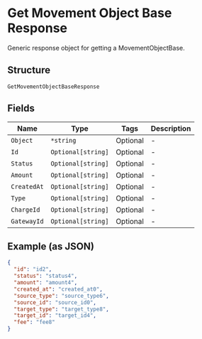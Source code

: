 
# Get Movement Object Base Response

Generic response object for getting a MovementObjectBase.

## Structure

`GetMovementObjectBaseResponse`

## Fields

| Name | Type | Tags | Description |
|  --- | --- | --- | --- |
| `Object` | `*string` | Optional | - |
| `Id` | `Optional[string]` | Optional | - |
| `Status` | `Optional[string]` | Optional | - |
| `Amount` | `Optional[string]` | Optional | - |
| `CreatedAt` | `Optional[string]` | Optional | - |
| `Type` | `Optional[string]` | Optional | - |
| `ChargeId` | `Optional[string]` | Optional | - |
| `GatewayId` | `Optional[string]` | Optional | - |

## Example (as JSON)

```json
{
  "id": "id2",
  "status": "status4",
  "amount": "amount4",
  "created_at": "created_at0",
  "source_type": "source_type6",
  "source_id": "source_id0",
  "target_type": "target_type8",
  "target_id": "target_id4",
  "fee": "fee8"
}
```

